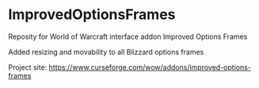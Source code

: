 # ImprovedOptionsFrames

Reposity for World of Warcraft interface addon Improved Options Frames

Added resizing and movability to all Blizzard options frames

Project site: https://www.curseforge.com/wow/addons/improved-options-frames